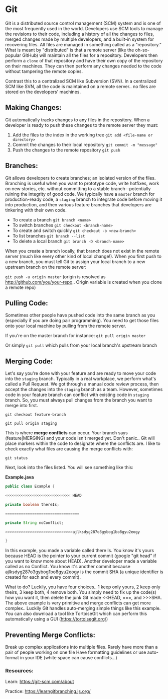 # Git

Git is a distributed source control management (SCM) system and is one of the most frequently used in the world. Developers use SCM tools to manage the revisions to their code, including a history of all the changes to files, merged changes made by multiple developers, and a built-in system for recovering files. All files are managed in something called as a "repository." What is meant by "distributed" is that a remote server (like the oh-so-popular GitHub) will maintain all the files for a repository. Developers then perform a `clone` of that repository and have their own copy of the repository on their machines. They can then perform any changes needed to the code without tampering the remote copies.

Contrast this to a centralized SCM like Subversion (SVN). In a centralized SCM like SVN, all the code is maintained on a remote server.. no files are stored on the developers' machines.

## Making Changes:

Git automatically tracks changes to any files in the repository. When a developer is ready to push these changes to the remote server they must:

1. Add the files to the index in the working tree `git add <file-name or directory>`
2. Commit the changes to their local repository `git commit -m "message"`
3. Push the changes to the remote repository `git push`

## Branches:

Git allows developers to create branches; an isolated version of the files. Branching is useful when you want to prototype code, write hotfixes, work on new stories, etc. without committing to a stable branch--potentially ruining the integrity of good code. We typically have a `master` branch for production-ready code, a `staging` branch to integrate code before moving it into production, and then various feature branches that developers are tinkering with their own code.

* To create a branch `git branch <name>`
* To switch branches `git checkout <branch-name>`
* To create and switch quickly `git checkout -b <new-branch>`
* To list branches `git branch --list`
* To delete a local branch `git branch -D <branch-name>`

When you create a branch locally, that branch does not exist in the remote server (much like every other kind of local change!). When you first push to a new branch, you must tell Git to assign your local branch to a new upstream branch on the remote server:

`git push -u origin master` (origin is resolved as http://github.com/you/your-repo.. Origin variable is created when you clone a remote repo)

## Pulling Code:

Sometimes other people have pushed code into the same branch as you (especially if you are doing pair programming). You need to get those files onto your local machine by pulling from the remote server.

If you're on the master branch for instance: `git pull origin master`

Or simply `git pull` which pulls from your local branch's upstream branch

## Merging Code:

Let's say you're done with your feature and are ready to move your code into the `staging` branch. Typically in a real workplace, we perform what's called a Pull Request. We got through a manual code review process, then accept the changes into the `staging` branch as a team. However, sometimes code in your feature branch can conflict with existing code in `staging` branch. So, you must always pull changes from the branch you want to merge into first.

`git checkout feature-branch`

`git pull origin staging`

This is where **merge conflicts** can occur. Your branch says (feature|MERGING) and your code isn't merged yet. Don't panic.. Git will place markers within the code to designate where the conflicts are. I like to check exactly what files are causing the merge conflicts with:

`git status`

Next, look into the files listed. You will see something like this:

**Example.java**

```java
public class Example {

<<<<<<<<<<<<<<<<<<<<<<<<<<<<< HEAD

private boolean thereIs;

=================================

private String noConflict;

>>>>>>>>>>>>>>>>>>>>>>>>>>>>>>ajlksdyg287o3gybog1bo8gyu2eogy

}
```

In this example, you made a variable called there Is. You know it's yours because HEAD is the pointer to your current commit (google "git head" if you want to know more about HEAD). Another developer made a variable called as no Conflict. You know it's another commit because ajlksdyg287o3gybog1bo8gyu2eogy is the commit SHA (a unique identifier is created for each and every commit).

What to do? Luckily, you have four choices.. 1 keep only yours, 2 keep only theirs, 3 keep both, 4 remove both. You simply need to fix up the code(s) how you want it, then delete the junk Git made <<HEAD, ===, and >>>SHA. The above example is very primitive and merge conflicts can get more complex.. Luckily Git handles auto-merging simple things like this example. You can also download a tool like TortoiseGit which can perform this automatically using a GUI (https://tortoisegit.org/)

## Preventing Merge Conflicts:

Break up complex applications into multiple files.
Rarely have more than a pair of people working on one file
Have formatting guidelines or use auto-format in your IDE (white space can cause conflicts…)

### Resources:

Learn: https://git-scm.com/about

Practice: https://learngitbranching.js.org/
